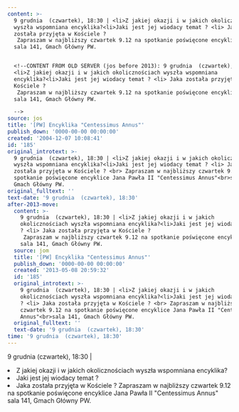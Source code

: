 ```yaml
---
content: >-
  9 grudnia  (czwartek), 18:30 | <li>Z jakiej okazji i w jakich okolicznościach
  wyszła wspomniana encyklika?<li>Jaki jest jej wiodacy temat ? <li> Jaka
  została przyjęta w Kościele ? 
   Zapraszam w najbliższy czwartek 9.12 na spotkanie poświęcone encyklice Jana Pawła II "Centessimus Annus"
  sala 141, Gmach Główny PW.


  <!--CONTENT FROM OLD SERVER (jos before 2013): 9 grudnia  (czwartek), 18:30 |
  <li>Z jakiej okazji i w jakich okolicznościach wyszła wspomniana
  encyklika?<li>Jaki jest jej wiodacy temat ? <li> Jaka została przyjęta w
  Kościele ? 
   Zapraszam w najbliższy czwartek 9.12 na spotkanie poświęcone encyklice Jana Pawła II "Centessimus Annus"
  sala 141, Gmach Główny PW.  

  -->
source: jos
title: '[PW] Encyklika "Centessimus Annus"'
publish_down: '0000-00-00 00:00:00'
created: '2004-12-07 10:08:41'
id: '185'
original_introtext: >-
  9 grudnia  (czwartek), 18:30 | <li>Z jakiej okazji i w jakich okolicznościach
  wyszła wspomniana encyklika?<li>Jaki jest jej wiodacy temat ? <li> Jaka
  została przyjęta w Kościele ? <br> Zapraszam w najbliższy czwartek 9.12 na
  spotkanie poświęcone encyklice Jana Pawła II "Centessimus Annus"<br>sala 141,
  Gmach Główny PW.  
original_fulltext: ''
text-date: '9 grudnia  (czwartek), 18:30'
after-2013-move:
  content: >-
    9 grudnia  (czwartek), 18:30 | <li>Z jakiej okazji i w jakich
    okolicznościach wyszła wspomniana encyklika?<li>Jaki jest jej wiodacy temat
    ? <li> Jaka została przyjęta w Kościele ? 
     Zapraszam w najbliższy czwartek 9.12 na spotkanie poświęcone encyklice Jana Pawła II "Centessimus Annus"
    sala 141, Gmach Główny PW.
  source: jom
  title: '[PW] Encyklika "Centessimus Annus"'
  publish_down: '0000-00-00 00:00:00'
  created: '2013-05-08 20:59:32'
  id: '185'
  original_introtext: >-
    9 grudnia  (czwartek), 18:30 | <li>Z jakiej okazji i w jakich
    okolicznościach wyszła wspomniana encyklika?<li>Jaki jest jej wiodacy temat
    ? <li> Jaka została przyjęta w Kościele ? <br> Zapraszam w najbliższy
    czwartek 9.12 na spotkanie poświęcone encyklice Jana Pawła II "Centessimus
    Annus"<br>sala 141, Gmach Główny PW.
  original_fulltext: ''
  text-date: '9 grudnia  (czwartek), 18:30'
time: '9 grudnia  (czwartek), 18:30'
---
```

9 grudnia  (czwartek), 18:30 | <li>Z jakiej okazji i w jakich okolicznościach wyszła wspomniana encyklika?<li>Jaki jest jej wiodacy temat ? <li> Jaka została przyjęta w Kościele ? 
 Zapraszam w najbliższy czwartek 9.12 na spotkanie poświęcone encyklice Jana Pawła II "Centessimus Annus"
sala 141, Gmach Główny PW.

<!--CONTENT FROM OLD SERVER (jos before 2013): 9 grudnia  (czwartek), 18:30 | <li>Z jakiej okazji i w jakich okolicznościach wyszła wspomniana encyklika?<li>Jaki jest jej wiodacy temat ? <li> Jaka została przyjęta w Kościele ? 
 Zapraszam w najbliższy czwartek 9.12 na spotkanie poświęcone encyklice Jana Pawła II "Centessimus Annus"
sala 141, Gmach Główny PW.  
-->

<!--{{json:{"created_date":"2004-12-07 10:08:41","publish_down":"0000-00-00 00:00:00","id":"185"}}}-->